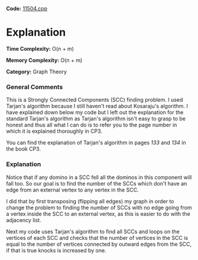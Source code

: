 **Code:** [11504.cpp](./11504.cpp)

# Explanation

**Time Complexity:** O(n + m)

**Memory Complexity:** O(n + m)

**Category:** Graph Theory

### General Comments

This is a Strongly Connected Components (SCC) finding problem. I used Tarjan's algorithm because I still haven't read about Kosaraju's algorithm. I have explained down below my code but I left out the explanation for the standard Tarjan's algorithm as Tarjan's algorithm isn't easy to grasp to be honest and thus all what I can do is to refer you to the page number in which it is explained thoroughly in CP3.

You can find the explanation of Tarjan's algorithm in pages *133* and *134* in the book CP3.

### Explanation

Notice that if any domino in a SCC fell all the dominos in this component will fall too. So our goal is to find the number of the SCCs which don't have an edge from an external vertex to any vertex in the SCC.

I did that by first transposing (flipping all edges) my graph in order to change the problem to finding the number of SCCs with no edge going from a vertex inside the SCC to an external vertex, as this is easier to do with the adjacency list.

Next my code uses Tarjan's algorithm to find all SCCs and loops on the vertices of each SCC and checks that the number of vertices in the SCC is equal to the number of vertices connected by outward edges from the SCC, if that is true knocks is increased by one.
